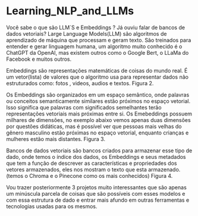 # Learning_NLP_and_LLMs

Você sabe o que são LLM´S e Embeddings ?
Já ouviu falar de bancos de dados vetoriais?
Large Language Models(LLM) são algoritmos de aprendizado de máquina que processam e geram texto.
São treinados para entender e gerar linguagem humana, um algoritmo muito conhecido é o ChatGPT da OpenAI, mas existem outros como o Google Bert, o LLaMa do Facebook e muitos outros.

Embeddings são representações matemáticas de coisas do mundo real.
É um vetor(lista) de valores que o algoritmo usa para representar dados 
não estruturados como: fotos , videos, audios e textos. Figura 2.

Os Embeddings são organizados em um espaço semântico, onde palavras ou conceitos semanticamente similares estão próximos no espaço vetorial. Isso significa que palavras com significados semelhantes terão representações vetoriais mais próximas entre si.
Os Emebeddings possuem milhares de dimensões, no exemplo abaixo vemos apenas duas dimensões por questões didáticas, mas é possível ver que pessoas mais velhas do gênero masculino estão próximas no espaço vetorial, enquanto crianças e mulheres estão mais distantes. Figura 3. 

Bancos de dados vetoriais são bancos criados para armazenar esse tipo de dado, onde temos o índice dos dados, os Embeddings e seus metadados que tem a função de descrever as características e propriedades dos vetores armazenados, eles nos mostram o texto que esta armazenado.(temos o Chroma e o Pinecone como os mais conhecidos) Figura 4.

Vou trazer posteriormente 3 projetos muito interessantes que são apenas um minúscula parcela de coisas que são possíveis com esses modelos e com essa estrutura de dado e entrar mais afundo em outras ferramentas e tecnologias usadas para os mesmos.
